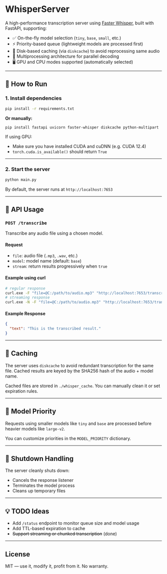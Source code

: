 # WhisperServer

A high-performance transcription server using [Faster Whisper](https://github.com/guillaumekln/faster-whisper), built with FastAPI, supporting:

- ✅ On-the-fly model selection (`tiny`, `base`, `small`, etc.)
- ⚡ Priority-based queue (lightweight models are processed first)
- 💾 Disk-based caching (via `diskcache`) to avoid reprocessing same audio
- 🧠 Multiprocessing architecture for parallel decoding
- 🖥️ GPU and CPU modes supported (automatically selected)

---

## 🚀 How to Run

### 1. Install dependencies

```bash
pip install -r requirements.txt
````

**Or manually:**

```bash
pip install fastapi uvicorn faster-whisper diskcache python-multipart
```

If using GPU:

* Make sure you have installed CUDA and cuDNN (e.g. CUDA 12.4)
* `torch.cuda.is_available()` should return `True`

---

### 2. Start the server

```bash
python main.py
```

By default, the server runs at `http://localhost:7653`

---

## 📡 API Usage

### `POST /transcribe`

Transcribe any audio file using a chosen model.

#### Request

* `file`: audio file (`.mp3`, `.wav`, etc.)
* `model`: model name (default: `base`)
* `stream`: return results progressively when `true`

#### Example using curl

```bash
# regular response
curl.exe -F "file=@C:/path/to/audio.mp3" "http://localhost:7653/transcribe?model=base"
# streaming response
curl.exe -N -F "file=@C:/path/to/audio.mp3" "http://localhost:7653/transcribe?model=base&stream=true"
```

#### Example Response

```json
{
  "text": "This is the transcribed result."
}
```

---

## 🧠 Caching

The server uses `diskcache` to avoid redundant transcription for the same file. Cached results are keyed by the SHA256 hash of the audio + model name.

Cached files are stored in `./whisper_cache`. You can manually clean it or set expiration rules.

---

## 🔧 Model Priority

Requests using smaller models like `tiny` and `base` are processed before heavier models like `large-v2`.

You can customize priorities in the `MODEL_PRIORITY` dictionary.

---

## 🛑 Shutdown Handling

The server cleanly shuts down:

* Cancels the response listener
* Terminates the model process
* Cleans up temporary files

---

## 💡 TODO Ideas

* Add `/status` endpoint to monitor queue size and model usage
* Add TTL-based expiration to cache
* ~~Support streaming or chunked transcription~~ (done)

---

## License

MIT — use it, modify it, profit from it. No warranty.



